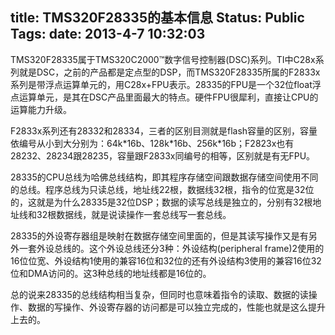 title: TMS320F28335的基本信息
Status: Public
Tags: 
date: 2013-4-7 10:32:03
---

TMS320F28335属于TMS320C2000™数字信号控制器(DSC)系列。TI中C28x系列就是DSC，之前的产品都是定点型的DSP，而TMS320F28335所属的F2833x系列是带浮点运算单元的，用C28x+FPU表示。28335的FPU是一个32位float浮点运算单元，是其在DSC产品里面最大的特点。硬件FPU很犀利，直接让CPU的运算能力升级。

<!--more-->

F2833x系列还有28332和28334，三者的区别目测就是flash容量的区别，容量依编号从小到大分别为：64k\*16b、128k\*16b、256k\*16b；F2823x也有28232、28234跟28235，容量跟F2833x同编号的相等，区别就是有无FPU。

28335的CPU总线为哈佛总线结构，即其程序存储空间跟数据存储空间使用不同的总线。程序总线为只读总线，地址线22根，数据线32根，指令的位宽是32位的，这就是为什么28335是32位DSP；数据的读写总线是独立的，分别有32根地址线和32根数据线，就是说读操作一套总线写一套总线。

28335的外设寄存器组是映射在数据存储空间里面的，但是其读写操作又是有另外一套外设总线的。这个外设总线还分3种：外设结构(peripheral frame)2使用的16位位宽、外设结构1使用的兼容16位和32位的还有外设结构3使用的兼容16位32位和DMA访问的。这3种总线的地址线都是16位的。

总的说来28335的总线结构相当复杂，但同时也意味着指令的读取、数据的读操作、数据的写操作、外设寄存器的访问都是可以独立完成的，性能也就是这么提升上去的。


